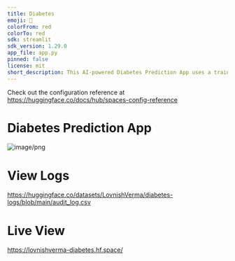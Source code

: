 ```yaml
---
title: Diabetes
emoji: 🏃
colorFrom: red
colorTo: red
sdk: streamlit
sdk_version: 1.29.0
app_file: app.py
pinned: false
license: mit
short_description: This AI-powered Diabetes Prediction App uses a trained Model
---
```


Check out the configuration reference at https://huggingface.co/docs/hub/spaces-config-reference

# Diabetes Prediction App

![image/png](https://cdn-uploads.huggingface.co/production/uploads/6474405f90330355db146c76/iLbZiplXJ6W96wDuWXipN.png)

# View Logs

https://huggingface.co/datasets/LovnishVerma/diabetes-logs/blob/main/audit_log.csv

# Live View

https://lovnishverma-diabetes.hf.space/